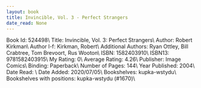 ```yaml
---
layout: book
title: Invincible, Vol. 3 - Perfect Strangers
date_read: None
---
```


Book Id: 524498\ 
Title: Invincible, Vol. 3: Perfect Strangers\ 
Author: Robert Kirkman\ 
Author l-f: Kirkman, Robert\ 
Additional Authors: Ryan Ottley, Bill Crabtree, Tom Brevoort, Rus Wooton\ 
ISBN: 1582403910\ 
ISBN13: 9781582403915\ 
My Rating: 0\ 
Average Rating: 4.26\ 
Publisher: Image Comics\ 
Binding: Paperback\ 
Number of Pages: 144\ 
Year Published: 2004\ 
Date Read: \ 
Date Added: 2020/07/05\ 
Bookshelves: kupka-wstydu\ 
Bookshelves with positions: kupka-wstydu (#1670)\ 

